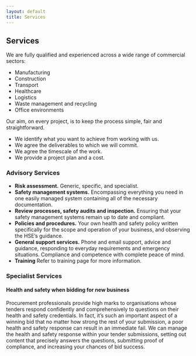 ```yaml
---
layout: default
title: Services
---
```

## Services

We are fully qualified and experienced across a wide range of commercial sectors:

* Manufacturing
* Construction
* Transport
* Healthcare
* Logistics
* Waste management and recycling
* Office environments

Our aim, on every project, is to keep the process simple, fair and straightforward.

* We identify what you want to achieve from working with us.
* We agree the deliverables to which we will commit.
* We agree the timescale of the work.
* We provide a project plan and a cost.

### Advisory Services

* **Risk assessment.** Generic, specific, and specialist.
* **Safety management systems.** Encompassing everything you need in one easily managed system containing all of the necessary documentation.
* **Review processes, safety audits and inspection.** Ensuring that your safety management systems remain up to date and compliant.
* **Policies and procedures.** Your own health and safety policy written specifically for the scope and operation of your business, and observing the HSE’s guidance.
* **General support services.** Phone and email support, advice and guidance, responding to everyday requirements and emergency situations. Compliance and competence with complete peace of mind.
* **Training** Refer to training page for more information.

### Specialist Services

#### Health and safety when bidding for new business
Procurement professionals provide high marks to organisations whose tenders respond confidently and comprehensively to questions on their health and safety credentials. In fact, it’s such an important aspect of a winning bid that no matter how strong the rest of your submission, a poor health and safety response can result in an immediate fail. We can manage the health and safety response within your tender submissions, setting out content that precisely answers the questions, submitting proof of compliance, and increasing your chances of bid success.
